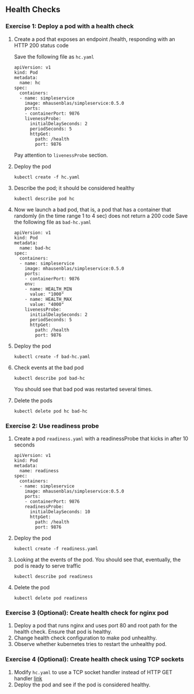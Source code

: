 ## Health Checks

### Exercise 1: Deploy a pod with a health check 

1. Create a pod that exposes an endpoint /health, responding with an HTTP 200 status code
    
   Save the following file as `hc.yaml`
    ```
    apiVersion: v1
    kind: Pod
    metadata:
      name: hc
    spec:
      containers:
      - name: simpleservice
        image: mhausenblas/simpleservice:0.5.0
        ports:
        - containerPort: 9876
        livenessProbe:
          initialDelaySeconds: 2
          periodSeconds: 5
          httpGet:
            path: /health
            port: 9876
    ```
    Pay attention to `livenessProbe` section.

1. Deploy the pod
    ```
    kubectl create -f hc.yaml
    ```

1. Describe the pod; it should be considered healthy
    ```
    kubectl describe pod hc
    ```

1. Now we launch a bad pod, that is, a pod that has a container that randomly (in the time range 1 to 4 sec) does not return a 200 code
    Save the following file as `bad-hc.yaml`
    ```
    apiVersion: v1
    kind: Pod
    metadata:
      name: bad-hc
    spec:
      containers:
      - name: simpleservice
        image: mhausenblas/simpleservice:0.5.0
        ports:
        - containerPort: 9876
        env:
        - name: HEALTH_MIN
          value: "1000"
        - name: HEALTH_MAX
          value: "4000"
        livenessProbe:
          initialDelaySeconds: 2
          periodSeconds: 5
          httpGet:
            path: /health
            port: 9876
    ```

1. Deploy the pod
    ```
    kubectl create -f bad-hc.yaml
    ```

1. Check events at the bad pod
    ```
    kubectl describe pod bad-hc
    ```
    You should see that bad pod was restarted several times.

1. Delete the pods
    ```
    kubectl delete pod hc bad-hc
    ```    


### Exercise 2: Use readiness probe 

1. Create a pod `readiness.yaml` with a readinessProbe that kicks in after 10 seconds
    ```
    apiVersion: v1
    kind: Pod
    metadata:
      name: readiness
    spec:
      containers:
      - name: simpleservice
        image: mhausenblas/simpleservice:0.5.0
        ports:
        - containerPort: 9876
        readinessProbe:
          initialDelaySeconds: 10
          httpGet:
            path: /health
            port: 9876
    ```

1. Deploy the pod
    ```
    kubectl create -f readiness.yaml
    ```

1. Looking at the events of the pod. 
    You should see that, eventually, the pod is ready to serve traffic
    ```
    kubectl describe pod readiness
    ```

1. Delete the pod
    ```
    kubectl delete pod readiness
    ``` 

### Exercise 3 (Optional): Create health check for nginx pod 

1. Deploy a pod that runs nginx and uses port 80 and root path for the health check. Ensure that pod is healthy.
1. Change health check configuration to make pod unhealthy.
1. Observe whether kubernetes tries to restart the unhealthy pod.

### Exercise 4 (Optional): Create health check using TCP sockets

1. Modify `hc.yaml` to use a TCP socket handler instead of HTTP GET handler [link](https://kubernetes.io/docs/reference/generated/kubernetes-api/v1.10/#handler-v1-core)
1. Deploy the pod and see if the pod is considered healthy.
